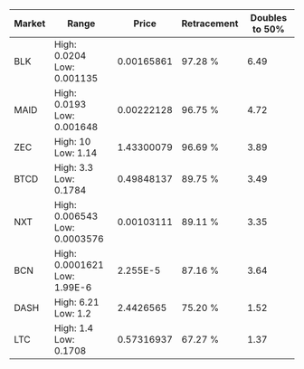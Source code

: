 | Market | Range | Price| Retracement | Doubles to 50% |
| --- | --- | --- | --- | --- |
| BLK | High: 0.0204<br />Low: 0.001135 | 0.00165861 | 97.28 % | 6.49 |
| MAID | High: 0.0193<br />Low: 0.001648 | 0.00222128 | 96.75 % | 4.72 |
| ZEC | High: 10<br />Low: 1.14 | 1.43300079 | 96.69 % | 3.89 |
| BTCD | High: 3.3<br />Low: 0.1784 | 0.49848137 | 89.75 % | 3.49 |
| NXT | High: 0.006543<br />Low: 0.0003576 | 0.00103111 | 89.11 % | 3.35 |
| BCN | High: 0.0001621<br />Low: 1.99E-6 | 2.255E-5 | 87.16 % | 3.64 |
| DASH | High: 6.21<br />Low: 1.2 | 2.4426565 | 75.20 % | 1.52 |
| LTC | High: 1.4<br />Low: 0.1708 | 0.57316937 | 67.27 % | 1.37 |
